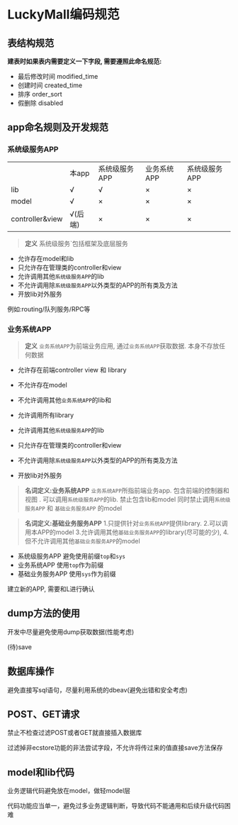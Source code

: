 # LuckyMall编码规范

## 表结构规范
**建表时如果表内需要定义一下字段, 需要遵照此命名规范:**
- 最后修改时间 modified_time
- 创建时间    created_time
- 排序       order_sort
- 假删除     disabled

 

## app命名规则及开发规范
### 系统级服务APP
<table width="100%">
    <tr>
        <td></td>
        <td>本app</td>
        <td>系统级服务APP</td>
        <td>业务系统APP</td>
        <td>系统级服务APP</td>
    </tr>
    <tr>
        <td>lib</td>
        <td>√</td>
        <td>√</td>
        <td>×</td>
        <td>×</td>
    </tr>
    <tr>
        <td>model</td>
        <td>√</td>
        <td>×</td>
        <td>×</td>
        <td>×</td>
    </tr>
    <tr>
        <td>controller&view</td>
        <td>√(后端)</td>
        <td>×</td>
        <td>×</td>
        <td>×</td>
    </tr>
</table>


> **定义** 系统级服务`包括框架及底层服务
- 允许存在model和lib
- 只允许存在管理类的controller和view
- 允许调用其他`系统级服务APP`的lib
- 不允许调用除`系统级服务APP`以外类型的APP的所有类及方法
- 开放lib对外服务

例如:routing/队列服务/RPC等


### 业务系统APP
> **定义** `业务系统APP`为前端业务应用, 通过`业务系统APP`获取数据. 本身不存放任何数据
- 允许存在前端controller view 和 library
- 不允许存在model
- 不允许调用其他`业务系统APP`的lib和

- 允许调用所有library

- 允许调用其他`系统级服务APP`的lib
- 只允许存在管理类的controller和view
- 不允许调用除`系统级服务APP`以外类型的APP的所有类及方法
- 开放lib对外服务


> **名词定义:业务系统APP** `业务系统APP`所指前端业务app. 包含前端的控制器和视图 . 可以调用`系统级服务APP`的lib. 禁止包含lib和model 同时禁止调用`系统级服务APP` 和 `基础业务服务APP` 的model

> **名词定义:基础业务服务APP**  1.只提供针对`业务系统APP`提供library. 2.可以调用本APP的model 3.允许调用其他`基础业务服务APP`的library(尽可能的少), 4.但不允许调用其他`基础业务服务APP`的model 

- 系统级服务APP
  避免使用前缀`top`和`sys`
- 业务系统APP
  使用`top`作为前缀
- 基础业务服务APP
  使用`sys`作为前缀

建立新的APP, 需要和L进行确认  

## dump方法的使用
开发中尽量避免使用dump获取数据(性能考虑)



(待)save
    
## 数据库操作
避免直接写sql语句，尽量利用系统的dbeav(避免出错和安全考虑)

## POST、GET请求
禁止不检查过滤POST或者GET就直接插入数据库

过滤掉非ecstore功能的非法尝试字段，不允许将传过来的值直接save方法保存

## model和lib代码
业务逻辑代码避免放在model，做轻model层

代码功能应当单一，避免过多业务逻辑判断，导致代码不能通用和后续升级代码困难

<a name="comment-agreement"></a>
